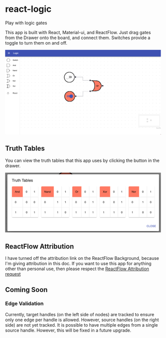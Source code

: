 # react-logic
Play with logic gates

This app is built with React, Material-ui, and ReactFlow.  Just drag gates from
the Drawer onto the board, and connect them.  Switches provide a toggle to turn
them on and off.

<img src="doc/images/screen.png" alt="Screen" title="Screen shot">

## Truth Tables
You can view the truth tables that this app uses by clicking the button in the drawer.

<img src="doc/images/truth_tables.png" alt="Truth Tables" title="Truth Tables">

## ReactFlow Attribution
I have turned off the attribution link on the ReactFlow Background, because I'm giving
attribution in this doc.  If you want to use this app for anything other than personal
use, then please respect the [ReactFlow Attribution request](https://reactflow.dev/docs/guides/remove-attribution/)

## Coming Soon
### Edge Validation
Currently, target handles (on the left side of nodes) are tracked to ensure only one edge per handle is allowed.  However, source handles (on the right side) are not yet tracked.  It is possible to have multiple edges from a single source handle.  However, this will be fixed in a future upgrade.
